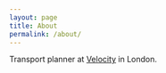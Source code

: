 ```yaml
---
layout: page
title: About
permalink: /about/
---
```


Transport planner at [Velocity](https://www.velocity-tp.com/) in London.
